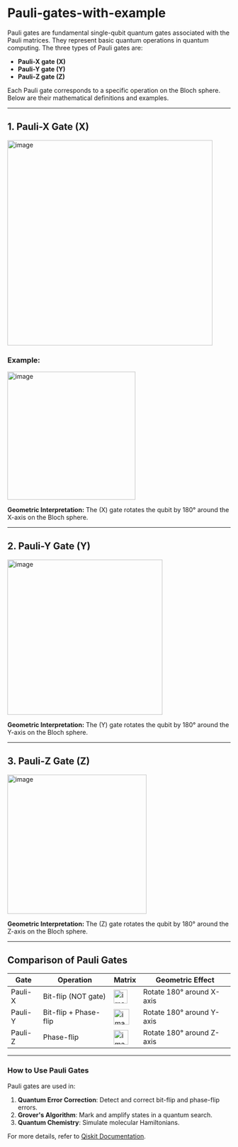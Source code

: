 # Pauli-gates-with-example

Pauli gates are fundamental single-qubit quantum gates associated with the Pauli matrices. They represent basic quantum operations in quantum computing. The three types of Pauli gates are:

- **Pauli-X gate (X)**
- **Pauli-Y gate (Y)**
- **Pauli-Z gate (Z)**

Each Pauli gate corresponds to a specific operation on the Bloch sphere. Below are their mathematical definitions and examples.

---

## 1. Pauli-X Gate (X)
<img width="463" alt="image" src="https://github.com/user-attachments/assets/4b0272d1-b7e4-460a-a403-598e90a379ce">


### Example:
<img width="289" alt="image" src="https://github.com/user-attachments/assets/d72ccf4c-f4b9-4b94-b29e-6fc007823c4c" />

**Geometric Interpretation:**
The \(X\) gate rotates the qubit by 180° around the X-axis on the Bloch sphere.

---

## 2. Pauli-Y Gate \(Y\)
<img width="350" alt="image" src="https://github.com/user-attachments/assets/a842ad74-1bfb-4098-a2e7-2dc29bf7be4f" />

**Geometric Interpretation:**
The \(Y\) gate rotates the qubit by 180° around the Y-axis on the Bloch sphere.

---

## 3. Pauli-Z Gate \(Z\)
<img width="314" alt="image" src="https://github.com/user-attachments/assets/0951e05f-910e-4316-8a3e-29ca06061911" />


**Geometric Interpretation:**
The \(Z\) gate rotates the qubit by 180° around the Z-axis on the Bloch sphere.

---

## Comparison of Pauli Gates

| Gate      | Operation                | Matrix                                      | Geometric Effect                   |
|-----------|--------------------------|---------------------------------------------|-------------------------------------|
| Pauli-X   | Bit-flip (NOT gate)      | <img width="31" alt="image" src="https://github.com/user-attachments/assets/aeded10c-2096-4207-a0e2-27f7273f7a87" />| Rotate 180° around X-axis          |
| Pauli-Y   | Bit-flip + Phase-flip    | <img width="35" alt="image" src="https://github.com/user-attachments/assets/c10a497f-88b2-4bb3-b890-075bdd534e6c" />| Rotate 180° around Y-axis          |
| Pauli-Z   | Phase-flip               | <img width="33" alt="image" src="https://github.com/user-attachments/assets/b66dd3a7-b29d-499c-a5b6-20bf414535cc" />| Rotate 180° around Z-axis          |

---

### How to Use Pauli Gates

Pauli gates are used in:
1. **Quantum Error Correction**: Detect and correct bit-flip and phase-flip errors.
2. **Grover's Algorithm**: Mark and amplify states in a quantum search.
3. **Quantum Chemistry**: Simulate molecular Hamiltonians.

For more details, refer to [Qiskit Documentation](https://qiskit.org/documentation/).
